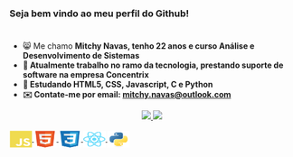 ### Seja bem vindo ao meu perfil do Github! <h1>

- 😸 Me chamo <b>Mitchy Navas<b>, tenho 22 anos e curso Análise e Desenvolvimento de Sistemas
- 🔭 Atualmente trabalho no ramo da tecnologia, prestando suporte de software na empresa Concentrix
- 🌱 Estudando HTML5, CSS, Javascript, C e Python
- ✉️ Contate-me por email: mitchy.navas@outlook.com



<div align="center">
  <a href="https://github.com/mitchynavas">
  <img height="180em" src="https://github-readme-stats.vercel.app/api?username=mitchynavas&show_icons=true&theme=midnight-purple&include_all_commits=true&count_private=true"/>
  <img height="180em" src="https://github-readme-stats.vercel.app/api/top-langs/?username=mitchynavas&layout=compact&langs_count=7&theme=midnight-purple"/>
</div>
  
  <div style="display: inline_block"><br>
  <img align="center" alt="Mitchy-Js" height="30" width="40" src="https://raw.githubusercontent.com/devicons/devicon/master/icons/javascript/javascript-plain.svg">
  <img align="center" alt="Mitchy-HTML" height="30" width="40" src="https://raw.githubusercontent.com/devicons/devicon/master/icons/html5/html5-original.svg">
  <img align="center" alt="Mitchy-CSS" height="30" width="40" src="https://raw.githubusercontent.com/devicons/devicon/master/icons/css3/css3-original.svg">
  <img align="center" alt="Mitchy-React" height="30" width="40" src="https://raw.githubusercontent.com/devicons/devicon/master/icons/react/react-original.svg">
  <img align="center" alt="Mitchy-Python" height="30" width="40" src="https://raw.githubusercontent.com/devicons/devicon/master/icons/python/python-original.svg">  
  </div>
